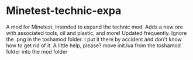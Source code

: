 # Minetest-technic-expa
A mod for Minetest, intended to expand the technic mod. Adds a new ore with associated tools, oil and plastic, and more!
Updated frequently.
Ignore the .png in the toshamod folder. I put it there by accident and don't know how to get rid of it. A little help, please?
move init.lua from the toshamod folder into the mod folder
